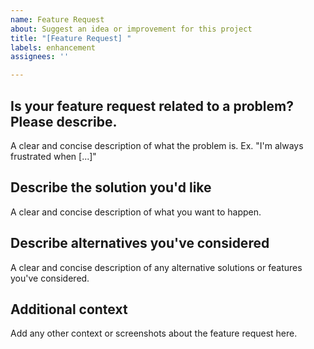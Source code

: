 ```yaml
---
name: Feature Request
about: Suggest an idea or improvement for this project
title: "[Feature Request] "
labels: enhancement
assignees: ''

---
```


## Is your feature request related to a problem? Please describe.
A clear and concise description of what the problem is. Ex. "I'm always frustrated when [...]"

## Describe the solution you'd like
A clear and concise description of what you want to happen.

## Describe alternatives you've considered
A clear and concise description of any alternative solutions or features you've considered.

## Additional context
Add any other context or screenshots about the feature request here.
